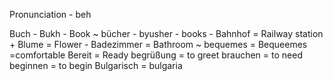 Pronunciation - beh

Buch - Bukh - Book ~
bücher - byusher - books -
Bahnhof = Railway station +
Blume = Flower -
Badezimmer = Bathroom ~
bequemes = Bequeemes =comfortable
Bereit = Ready
begrüßung = to greet
brauchen = to need
beginnen = to begin
Bulgarisch = bulgaria